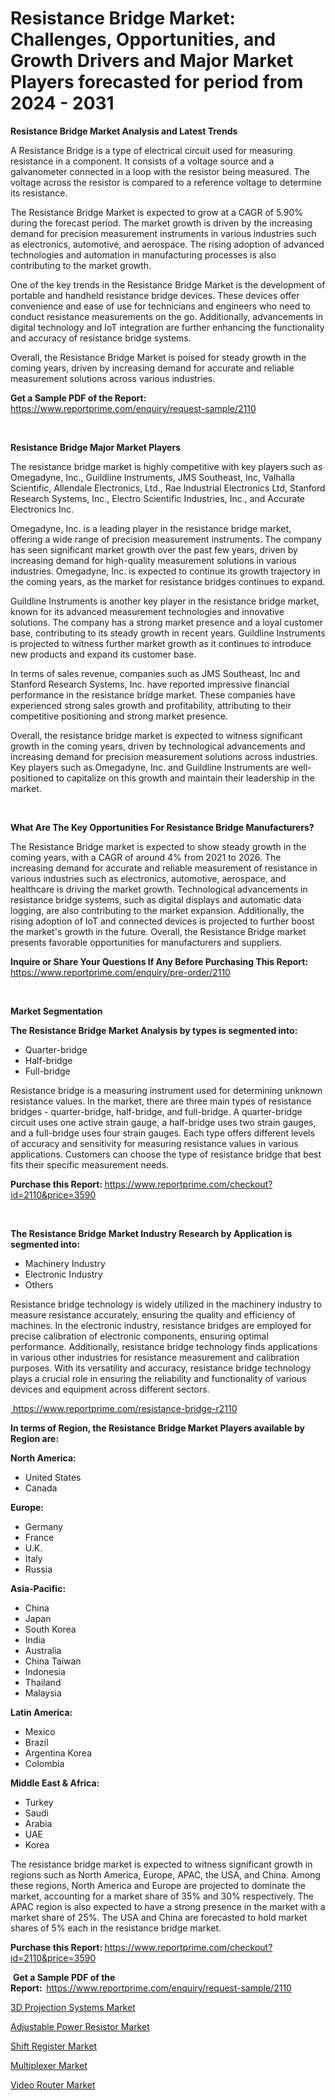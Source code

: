 <p><h1>Resistance Bridge Market: Challenges, Opportunities, and Growth Drivers and Major Market Players forecasted for period from 2024 - 2031</h1></p><p><strong>Resistance Bridge Market Analysis and Latest Trends</strong></p>
<p><p>A Resistance Bridge is a type of electrical circuit used for measuring resistance in a component. It consists of a voltage source and a galvanometer connected in a loop with the resistor being measured. The voltage across the resistor is compared to a reference voltage to determine its resistance.</p><p>The Resistance Bridge Market is expected to grow at a CAGR of 5.90% during the forecast period. The market growth is driven by the increasing demand for precision measurement instruments in various industries such as electronics, automotive, and aerospace. The rising adoption of advanced technologies and automation in manufacturing processes is also contributing to the market growth.</p><p>One of the key trends in the Resistance Bridge Market is the development of portable and handheld resistance bridge devices. These devices offer convenience and ease of use for technicians and engineers who need to conduct resistance measurements on the go. Additionally, advancements in digital technology and IoT integration are further enhancing the functionality and accuracy of resistance bridge systems.</p><p>Overall, the Resistance Bridge Market is poised for steady growth in the coming years, driven by increasing demand for accurate and reliable measurement solutions across various industries.</p></p>
<p><strong>Get a Sample PDF of the Report:&nbsp;</strong> <a href="https://www.reportprime.com/enquiry/request-sample/2110">https://www.reportprime.com/enquiry/request-sample/2110</a></p>
<p>&nbsp;</p>
<p><strong>Resistance Bridge Major Market Players</strong></p>
<p><p>The resistance bridge market is highly competitive with key players such as Omegadyne, Inc., Guildline Instruments, JMS Southeast, Inc, Valhalla Scientific, Allendale Electronics, Ltd., Rae Industrial Electronics Ltd, Stanford Research Systems, Inc., Electro Scientific Industries, Inc., and Accurate Electronics Inc.</p><p>Omegadyne, Inc. is a leading player in the resistance bridge market, offering a wide range of precision measurement instruments. The company has seen significant market growth over the past few years, driven by increasing demand for high-quality measurement solutions in various industries. Omegadyne, Inc. is expected to continue its growth trajectory in the coming years, as the market for resistance bridges continues to expand.</p><p>Guildline Instruments is another key player in the resistance bridge market, known for its advanced measurement technologies and innovative solutions. The company has a strong market presence and a loyal customer base, contributing to its steady growth in recent years. Guildline Instruments is projected to witness further market growth as it continues to introduce new products and expand its customer base.</p><p>In terms of sales revenue, companies such as JMS Southeast, Inc and Stanford Research Systems, Inc. have reported impressive financial performance in the resistance bridge market. These companies have experienced strong sales growth and profitability, attributing to their competitive positioning and strong market presence.</p><p>Overall, the resistance bridge market is expected to witness significant growth in the coming years, driven by technological advancements and increasing demand for precision measurement solutions across industries. Key players such as Omegadyne, Inc. and Guildline Instruments are well-positioned to capitalize on this growth and maintain their leadership in the market.</p></p>
<p>&nbsp;</p>
<p><strong>What Are The Key Opportunities For Resistance Bridge Manufacturers?</strong></p>
<p><p>The Resistance Bridge market is expected to show steady growth in the coming years, with a CAGR of around 4% from 2021 to 2026. The increasing demand for accurate and reliable measurement of resistance in various industries such as electronics, automotive, aerospace, and healthcare is driving the market growth. Technological advancements in resistance bridge systems, such as digital displays and automatic data logging, are also contributing to the market expansion. Additionally, the rising adoption of IoT and connected devices is projected to further boost the market's growth in the future. Overall, the Resistance Bridge market presents favorable opportunities for manufacturers and suppliers.</p></p>
<p><strong>Inquire or Share Your Questions If Any Before Purchasing This Report:</strong> <a href="https://www.reportprime.com/enquiry/pre-order/2110">https://www.reportprime.com/enquiry/pre-order/2110</a></p>
<p>&nbsp;</p>
<p><strong>Market Segmentation</strong></p>
<p><strong>The Resistance Bridge Market Analysis by types is segmented into:</strong></p>
<p><ul><li>Quarter-bridge</li><li>Half-bridge</li><li>Full-bridge</li></ul></p>
<p><p>Resistance bridge is a measuring instrument used for determining unknown resistance values. In the market, there are three main types of resistance bridges - quarter-bridge, half-bridge, and full-bridge. A quarter-bridge circuit uses one active strain gauge, a half-bridge uses two strain gauges, and a full-bridge uses four strain gauges. Each type offers different levels of accuracy and sensitivity for measuring resistance values in various applications. Customers can choose the type of resistance bridge that best fits their specific measurement needs.</p></p>
<p><strong>Purchase this Report:&nbsp;</strong><a href="https://www.reportprime.com/checkout?id=2110&price=3590">https://www.reportprime.com/checkout?id=2110&price=3590</a></p>
<p>&nbsp;</p>
<p><strong>The Resistance Bridge Market Industry Research by Application is segmented into:</strong></p>
<p><ul><li>Machinery Industry</li><li>Electronic Industry</li><li>Others</li></ul></p>
<p><p>Resistance bridge technology is widely utilized in the machinery industry to measure resistance accurately, ensuring the quality and efficiency of machines. In the electronic industry, resistance bridges are employed for precise calibration of electronic components, ensuring optimal performance. Additionally, resistance bridge technology finds applications in various other industries for resistance measurement and calibration purposes. With its versatility and accuracy, resistance bridge technology plays a crucial role in ensuring the reliability and functionality of various devices and equipment across different sectors.</p></p>
<p><a href="https://www.reportprime.com/resistance-bridge-r2110">&nbsp;https://www.reportprime.com/resistance-bridge-r2110</a></p>
<p><strong>In terms of Region, the Resistance Bridge Market Players available by Region are:</strong></p>
<p>
    <p> <strong> North America: </strong>
        <ul>
            <li>United States</li>
            <li>Canada</li>
        </ul>
        </p> 
    <p> <strong> Europe: </strong>
        <ul>
            <li>Germany</li>
            <li>France</li>
            <li>U.K.</li>
            <li>Italy</li>
            <li>Russia</li>
        </ul>
        </p> 
    <p> <strong> Asia-Pacific: </strong>
        <ul>
            <li>China</li>
            <li>Japan</li>
            <li>South Korea</li>
            <li>India</li>
            <li>Australia</li>
            <li>China Taiwan</li>
            <li>Indonesia</li>
            <li>Thailand</li>
            <li>Malaysia</li>
        </ul>
        </p> 
    <p> <strong> Latin America: </strong>
        <ul>
            <li>Mexico</li>
            <li>Brazil</li>
            <li>Argentina Korea</li>
            <li>Colombia</li>
        </ul>
        </p> 
    <p> <strong> Middle East & Africa: </strong>
        <ul>
            <li>Turkey</li>
            <li>Saudi</li>
            <li>Arabia</li>
            <li>UAE</li>
            <li>Korea</li>
        </ul>
    </p>
    </p>
<p><p>The resistance bridge market is expected to witness significant growth in regions such as North America, Europe, APAC, the USA, and China. Among these regions, North America and Europe are projected to dominate the market, accounting for a market share of 35% and 30% respectively. The APAC region is also expected to have a strong presence in the market with a market share of 25%. The USA and China are forecasted to hold market shares of 5% each in the resistance bridge market.</p></p>
<p><strong>Purchase this Report: </strong><a href="https://www.reportprime.com/checkout?id=2110&price=3590">https://www.reportprime.com/checkout?id=2110&price=3590</a></p>
<p>&nbsp;<strong>Get a Sample PDF of the Report:&nbsp;&nbsp;</strong><a href="https://www.reportprime.com/enquiry/request-sample/2110">https://www.reportprime.com/enquiry/request-sample/2110</a></p>
<p><strong></strong></p>
<p><p><a href="https://github.com/mzurpwxu46/Market-Research-Report-List-1/blob/main/3d-projection-systems-market.md">3D Projection Systems Market</a></p><p><a href="https://github.com/ChiragRP21/Market-Research-Report-List-6/blob/main/adjustable-power-resistor-market.md">Adjustable Power Resistor Market</a></p><p><a href="https://github.com/LouieAltenwert/Market-Research-Report-List-1/blob/main/shift-register-market.md">Shift Register Market</a></p><p><a href="https://github.com/thomasBaker655/Market-Research-Report-List-1/blob/main/multiplexer-market.md">Multiplexer Market</a></p><p><a href="https://github.com/cecuraprangm/Market-Research-Report-List-4/blob/main/video-router-market.md">Video Router Market</a></p></p>